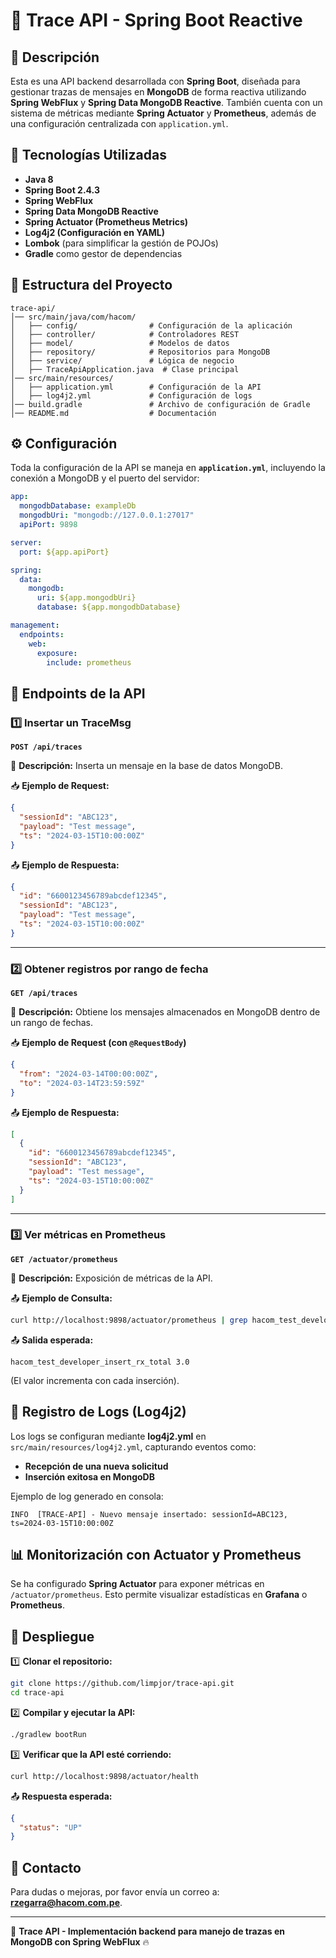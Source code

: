 # 📡 Trace API - Spring Boot Reactive

## 📌 Descripción
Esta es una API backend desarrollada con **Spring Boot**, diseñada para gestionar trazas de mensajes en **MongoDB** de forma reactiva utilizando **Spring WebFlux** y **Spring Data MongoDB Reactive**. También cuenta con un sistema de métricas mediante **Spring Actuator** y **Prometheus**, además de una configuración centralizada con `application.yml`.

## 🚀 Tecnologías Utilizadas
- **Java 8**
- **Spring Boot 2.4.3**
- **Spring WebFlux**
- **Spring Data MongoDB Reactive**
- **Spring Actuator (Prometheus Metrics)**
- **Log4j2 (Configuración en YAML)**
- **Lombok** (para simplificar la gestión de POJOs)
- **Gradle** como gestor de dependencias

## 📂 Estructura del Proyecto
```
trace-api/
│── src/main/java/com/hacom/
│   ├── config/                # Configuración de la aplicación
│   ├── controller/            # Controladores REST
│   ├── model/                 # Modelos de datos
│   ├── repository/            # Repositorios para MongoDB
│   ├── service/               # Lógica de negocio
│   ├── TraceApiApplication.java  # Clase principal
│── src/main/resources/
│   ├── application.yml        # Configuración de la API
│   ├── log4j2.yml             # Configuración de logs
│── build.gradle               # Archivo de configuración de Gradle
│── README.md                  # Documentación
```

## ⚙️ Configuración
Toda la configuración de la API se maneja en **`application.yml`**, incluyendo la conexión a MongoDB y el puerto del servidor:

```yaml
app:
  mongodbDatabase: exampleDb
  mongodbUri: "mongodb://127.0.0.1:27017"
  apiPort: 9898

server:
  port: ${app.apiPort}

spring:
  data:
    mongodb:
      uri: ${app.mongodbUri}
      database: ${app.mongodbDatabase}

management:
  endpoints:
    web:
      exposure:
        include: prometheus
```

## 📌 Endpoints de la API

### 1️⃣ **Insertar un TraceMsg**
**`POST /api/traces`**

📌 **Descripción:** Inserta un mensaje en la base de datos MongoDB.

📥 **Ejemplo de Request:**
```json
{
  "sessionId": "ABC123",
  "payload": "Test message",
  "ts": "2024-03-15T10:00:00Z"
}
```

📤 **Ejemplo de Respuesta:**
```json
{
  "id": "6600123456789abcdef12345",
  "sessionId": "ABC123",
  "payload": "Test message",
  "ts": "2024-03-15T10:00:00Z"
}
```

---

### 2️⃣ **Obtener registros por rango de fecha**
**`GET /api/traces`**

📌 **Descripción:** Obtiene los mensajes almacenados en MongoDB dentro de un rango de fechas.

📥 **Ejemplo de Request (con `@RequestBody`)**
```json
{
  "from": "2024-03-14T00:00:00Z",
  "to": "2024-03-14T23:59:59Z"
}
```

📤 **Ejemplo de Respuesta:**
```json
[
  {
    "id": "6600123456789abcdef12345",
    "sessionId": "ABC123",
    "payload": "Test message",
    "ts": "2024-03-15T10:00:00Z"
  }
]
```

---

### 3️⃣ **Ver métricas en Prometheus**
**`GET /actuator/prometheus`**

📌 **Descripción:** Exposición de métricas de la API.

📤 **Ejemplo de Consulta:**
```sh
curl http://localhost:9898/actuator/prometheus | grep hacom_test_developer_insert_rx
```
📤 **Salida esperada:**
```
hacom_test_developer_insert_rx_total 3.0
```
(El valor incrementa con cada inserción).

## 📝 Registro de Logs (Log4j2)
Los logs se configuran mediante **log4j2.yml** en `src/main/resources/log4j2.yml`, capturando eventos como:
- **Recepción de una nueva solicitud**
- **Inserción exitosa en MongoDB**

Ejemplo de log generado en consola:
```
INFO  [TRACE-API] - Nuevo mensaje insertado: sessionId=ABC123, ts=2024-03-15T10:00:00Z
```

## 📊 Monitorización con Actuator y Prometheus
Se ha configurado **Spring Actuator** para exponer métricas en `/actuator/prometheus`. Esto permite visualizar estadísticas en **Grafana** o **Prometheus**.

## 🚀 Despliegue
1️⃣ **Clonar el repositorio:**
```sh
git clone https://github.com/limpjor/trace-api.git
cd trace-api
```

2️⃣ **Compilar y ejecutar la API:**
```sh
./gradlew bootRun
```

3️⃣ **Verificar que la API esté corriendo:**
```sh
curl http://localhost:9898/actuator/health
```
📤 **Respuesta esperada:**
```json
{
  "status": "UP"
}
```

## 📧 Contacto
Para dudas o mejoras, por favor envía un correo a: **rzegarra@hacom.com.pe**.

---

🚀 **Trace API - Implementación backend para manejo de trazas en MongoDB con Spring WebFlux** 🔥
